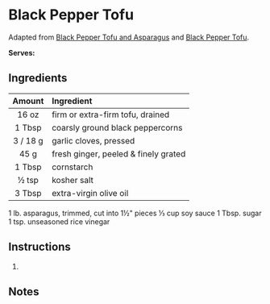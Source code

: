 # Black Pepper Tofu

Adapted from [Black Pepper Tofu and Asparagus](https://www.bonappetit.com/recipe/black-pepper-tofu-and-asparagus) and [Black Pepper Tofu](https://www.finecooking.com/recipe/black-pepper-tofu).

**Serves:** 

## Ingredients

| Amount   | Ingredient
| :----:   | :---------
| 16 oz    | firm or extra-firm tofu, drained
| 1 Tbsp   | coarsly ground black peppercorns
| 3 / 18 g | garlic cloves, pressed
| 45 g     | fresh ginger, peeled & finely grated
| 1 Tbsp   | cornstarch
| ½ tsp    | kosher salt
| 3 Tbsp   | extra-virgin olive oil
1 lb. asparagus, trimmed, cut into 1½" pieces
⅓ cup soy sauce
1 Tbsp. sugar
1 tsp. unseasoned rice vinegar


## Instructions

1. 

## Notes

